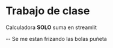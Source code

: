 # Trabajo de clase 
Calculadora **SOLO** suma en streamlit 

































-- Se me estan frizando las bolas puñeta
